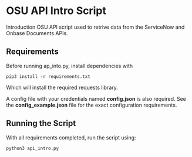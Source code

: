 # OSU API Intro Script
Introduction OSU API script used to retrive data from the ServiceNow and Onbase Documents APIs.
## Requirements
Before running ap_into.py, install dependencies with
```
pip3 install -r requirements.txt
```
Which will install the required requests library.

A config file with your credentials named **config.json** is also required.
See the **config_example.json** file for the exact configuration requirements.
## Running the Script
With all requirements completed, run the script using:
```
python3 api_intro.py
```
